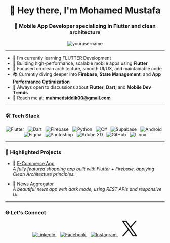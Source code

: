 <h1 align="center">👋 Hey there, I'm Mohamed Mustafa</h1>
<h3 align="center">🚀 Mobile App Developer specializing in Flutter and clean architecture</h3>

<p align="center">
  <img src="https://komarev.com/ghpvc/?username=yourusername&label=Profile%20views&color=blue&style=flat" alt="yourusername" />
</p>

---

- 🌱 I’m currently learning FLUTTER Development  
- 🔧 Building high-performance, scalable mobile apps using **Flutter**  
- 🎯 Focused on clean architecture, smooth UI/UX, and maintainable code  
- 📚 Currently diving deeper into **Firebase**, **State Management**, and **App Performance Optimization**  
- 💬 Always open to discussions about **Flutter**, **Dart**, and **Mobile Dev Trends**  
- 📩 Reach me at: **muhmedsiddik00@gmail.com**

---

### 🛠️ Tech Stack

<p align="center">
  <img src="https://cdn.jsdelivr.net/gh/devicons/devicon/icons/flutter/flutter-original.svg" height="40" alt="Flutter" />
  &nbsp;
  <img src="https://cdn.jsdelivr.net/gh/devicons/devicon/icons/dart/dart-original.svg" height="40" alt="Dart" />
  &nbsp;
  <img src="https://cdn.jsdelivr.net/gh/devicons/devicon/icons/firebase/firebase-plain.svg" height="40" alt="Firebase" />
  &nbsp;
  <img src="https://cdn.jsdelivr.net/gh/devicons/devicon/icons/python/python-original.svg" height="40" alt="Python" />
  &nbsp;
  <img src="https://cdn.jsdelivr.net/gh/devicons/devicon/icons/csharp/csharp-original.svg" height="40" alt="C#" />
  &nbsp;
  <img src="https://www.vectorlogo.zone/logos/supabase/supabase-icon.svg" height="40" alt="Supabase" />
  &nbsp;
  <img src="https://cdn.jsdelivr.net/gh/devicons/devicon/icons/android/android-original.svg" height="40" alt="Android" />
  &nbsp;
  <img src="https://cdn.jsdelivr.net/gh/devicons/devicon/icons/figma/figma-original.svg" height="40" alt="Figma" />
  &nbsp;
  <img src="https://cdn.jsdelivr.net/gh/devicons/devicon/icons/photoshop/photoshop-plain.svg" height="40" alt="Photoshop" />
  &nbsp;
  <img src="https://cdn.jsdelivr.net/gh/devicons/devicon/icons/xd/xd-plain.svg" height="40" alt="Adobe XD" />
  &nbsp;
  <img src="https://cdn.jsdelivr.net/gh/devicons/devicon/icons/github/github-original.svg" height="40" alt="GitHub" />
  &nbsp;
  <img src="https://cdn.jsdelivr.net/gh/devicons/devicon/icons/linux/linux-original.svg" height="40" alt="Linux" />
</p>

---

### 🚀 Highlighted Projects

- 🔹 [E-Commerce App](https://github.com/yourusername/ecommerce-app)  
  *A fully featured shopping app built with Flutter + Firebase, applying Clean Architecture principles.*

- 🔹 [News Aggregator](https://github.com/yourusername/news-app)  
  *A beautiful news app with dark mode, using REST APIs and responsive UI.*

---

### 🌐 Let's Connect

<p align="center">
  <a href="https://www.linkedin.com/in/muhmed-mustafa" target="_blank">
    <img src="https://cdn.jsdelivr.net/gh/devicons/devicon/icons/linkedin/linkedin-original.svg" alt="LinkedIn" height="50" width="50"/>
  </a>
  &nbsp;&nbsp;
  <a href="https://www.facebook.com/share/1ANbvh1aY3/" target="_blank">
    <img src="https://cdn.jsdelivr.net/gh/devicons/devicon/icons/facebook/facebook-original.svg" alt="Facebook" height="50" width="50"/>
  </a>
  &nbsp;&nbsp;
  <a href="https://www.instagram.com/m0hmed_mustafa?igsh=OGk1bWhkem5hanpi" target="_blank">
    <img src="https://upload.wikimedia.org/wikipedia/commons/a/a5/Instagram_icon.png" alt="Instagram" height="50" width="50"/>
  </a>
  &nbsp;&nbsp;
  <a href="https://x.com/Mohamme39972615?t=JCz6locNTWT1UdDCpgFX_g&s=09" target="_blank">
    <img src="https://raw.githubusercontent.com/simple-icons/simple-icons/develop/icons/x.svg" alt="X" height="50" width="50"/>
  </a>
</p>
